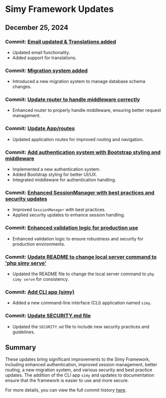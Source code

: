 # Simy Framework Updates

## December 25, 2024

### Commit: [Email updated & Translations added](https://github.com/almhdy24/simy-framework/commit/a2e45061aaf7b450a45b32d20dfba80d44763767)
- Updated email functionality.
- Added support for translations.

### Commit: [Migration system added](https://github.com/almhdy24/simy-framework/commit/55f5a978816d1a54cd065ae0d6ce812b8a1b95d8)
- Introduced a new migration system to manage database schema changes.

### Commit: [Update router to handle middleware correctly](https://github.com/almhdy24/simy-framework/commit/8d888436499a9c1fc2e03827795815c2b6725d2e)
- Enhanced router to properly handle middleware, ensuring better request management.

### Commit: [Update App/routes](https://github.com/almhdy24/simy-framework/commit/cd59219a1449e59a305c88ec4eb3bc7c39ae80ad)
- Updated application routes for improved routing and navigation.

### Commit: [Add authentication system with Bootstrap styling and middleware](https://github.com/almhdy24/simy-framework/commit/c1f5f5d88f91177023535494e67d2c8a5a7c554a)
- Implemented a new authentication system.
- Added Bootstrap styling for better UI/UX.
- Integrated middleware for authentication handling.

### Commit: [Enhanced SessionManager with best practices and security updates](https://github.com/almhdy24/simy-framework/commit/ee614064cbacfa8965d45834ac5f6c0b29d69ade)
- Improved `SessionManager` with best practices.
- Applied security updates to enhance session handling.

### Commit: [Enhanced validation logic for production use](https://github.com/almhdy24/simy-framework/commit/8bbef088f40aacacc38c3da2aa777bae3a0430ce)
- Enhanced validation logic to ensure robustness and security for production environments.

### Commit: [Update README to change local server command to 'php simy serve'](https://github.com/almhdy24/simy-framework/commit/ea3bbf5459e13d5b91c38358dd7738aaec5b0ee3)
- Updated the README file to change the local server command to `php simy serve` for consistency.

### Commit: [Add CLI app (simy)](https://github.com/almhdy24/simy-framework/commit/58f88a2871bf61b90cc048370ae4ac1e8b66168b)
- Added a new command-line interface (CLI) application named `simy`.

### Commit: [Update SECURITY.md file](https://github.com/almhdy24/simy-framework/commit/213cff77c5241171fa774dcfa70804cce7ca1bbc)
- Updated the `SECURITY.md` file to include new security practices and guidelines.

## Summary

These updates bring significant improvements to the Simy Framework, including enhanced authentication, improved session management, better routing, a new migration system, and various security and best practice updates. The addition of the CLI app `simy` and updates to documentation ensure that the framework is easier to use and more secure.

For more details, you can view the full commit history [here](https://github.com/almhdy24/simy-framework/commits).